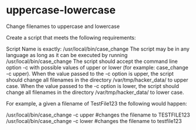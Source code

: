 # uppercase-lowercase
Change filenames to uppercase and lowercase


 Create a script that meets the following requirements:

 Script Name is exactly: /usr/local/bin/case_change
 The script may be in any language as long as it can be executed by running /usr/local/bin/case_change
 The script should accept the command line option -c with possible values of upper or lower (for example: case_change -c upper).
 When the value passed to the -c option is upper, the script should change all filenames in the directory /var/tmp/hacker_data/ to upper case.
 When the value passed to the -c option is lower, the script should change all filenames in the directory /var/tmp/hacker_data/ to lower case.


 For example, a given a filename of TestFile123 the following would happen:

 /usr/local/bin/case_change -c upper #changes the filename to TESTFILE123
 /usr/local/bin/case_change -c lower #changes the filename to testfile123
